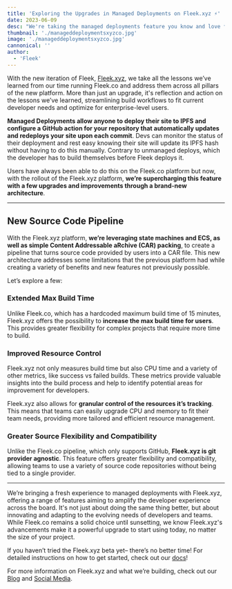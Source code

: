 ```yaml
---
title: 'Exploring the Upgrades in Managed Deployments on Fleek.xyz ⚡'
date: 2023-06-09
desc: "We're taking the managed deployments feature you know and love from Fleek.co, and supercharging it to better fit developer needs!"
thumbnail: './manageddeploymentsxyzco.jpg'
image: './manageddeploymentsxyzco.jpg'
cannonical: ''
author:
  - 'Fleek'
---
```


With the new iteration of Fleek, [Fleek.xyz](https://fleek.xyz/), we take all the lessons we’ve learned from our time running Fleek.co and address them across all pillars of the new platform. More than just an upgrade, it's reflection and action on the lessons we’ve learned, streamlining build workflows to fit current developer needs and optimize for enterprise-level users.

**Managed Deployments allow anyone to deploy their site to IPFS and configure a GitHub action for your repository that automatically updates and redeploys your site upon each commit**. Devs can monitor the status of their deployment and rest easy knowing their site will update its IPFS hash without having to do this manually. Contrary to unmanaged deploys, which the developer has to build themselves before Fleek deploys it.

Users have always been able to do this on the Fleek.co platform but now, with the rollout of the Fleek.xyz platform, **we’re supercharging this feature with a few upgrades and improvements through a brand-new architecture**.

---

## New Source Code Pipeline

With the Fleek.xyz platform, **we’re leveraging state machines and ECS, as well as simple Content Addressable aRchive (CAR) packing**, to create a pipeline that turns source code provided by users into a CAR file. This new architecture addresses some limitations that the previous platform had while creating a variety of benefits and new features not previously possible.

Let’s explore a few:

### Extended Max Build Time

Unlike Fleek.co, which has a hardcoded maximum build time of 15 minutes, Fleek.xyz offers the possibility to **increase the max build time for users**. This provides greater flexibility for complex projects that require more time to build.

### Improved Resource Control

Fleek.xyz not only measures build time but also CPU time and a variety of other metrics, like success vs failed builds. These metrics provide valuable insights into the build process and help to identify potential areas for improvement for developers.

Fleek.xyz also allows for **granular control of the resources it’s tracking**. This means that teams can easily upgrade CPU and memory to fit their team needs, providing more tailored and efficient resource management.

### Greater Source Flexibility and Compatibility

Unlike the Fleek.co pipeline, which only supports GitHub, **Fleek.xyz is git provider agnostic**. This feature offers greater flexibility and compatibility, allowing teams to use a variety of source code repositories without being tied to a single provider.

---

We’re bringing a fresh experience to managed deployments with Fleek.xyz, offering a range of features aiming to amplify the developer experience across the board. It's not just about doing the same thing better, but about innovating and adapting to the evolving needs of developers and teams. While Fleek.co remains a solid choice until sunsetting, we know Fleek.xyz's advancements make it a powerful upgrade to start using today, no matter the size of your project.

If you haven’t tried the Fleek.xyz beta yet– there’s no better time! For detailed instructions on how to get started, check out our [docs](https://docs.fleek.xyz/)!

For more information on Fleek.xyz and what we’re building, check out our [Blog](https://blog.fleek.xyz/) and [Social Media](https://linktr.ee/fleek).
